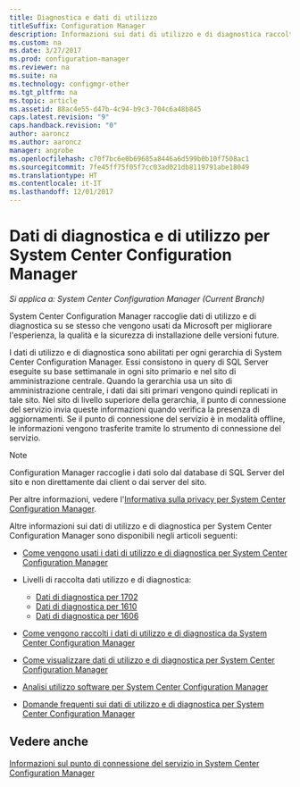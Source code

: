 ```yaml
---
title: Diagnostica e dati di utilizzo
titleSuffix: Configuration Manager
description: Informazioni sui dati di utilizzo e di diagnostica raccolti da System Center Configuration Manager.
ms.custom: na
ms.date: 3/27/2017
ms.prod: configuration-manager
ms.reviewer: na
ms.suite: na
ms.technology: configmgr-other
ms.tgt_pltfrm: na
ms.topic: article
ms.assetid: 88ac4e55-d47b-4c94-b9c3-704c6a48b845
caps.latest.revision: "9"
caps.handback.revision: "0"
author: aaroncz
ms.author: aaroncz
manager: angrobe
ms.openlocfilehash: c70f7bc6e0b69685a8446a6d599b0b10f7508ac1
ms.sourcegitcommit: 7fe45ff75f05f7cc03ad021db8119791abe18049
ms.translationtype: HT
ms.contentlocale: it-IT
ms.lasthandoff: 12/01/2017
---
```

# <a name="diagnostics-and-usage-data-for-system-center-configuration-manager"></a>Dati di diagnostica e di utilizzo per System Center Configuration Manager

*Si applica a: System Center Configuration Manager (Current Branch)*

System Center Configuration Manager raccoglie dati di utilizzo e di diagnostica su se stesso che vengono usati da Microsoft per migliorare l'esperienza, la qualità e la sicurezza di installazione delle versioni future.  

 I dati di utilizzo e di diagnostica sono abilitati per ogni gerarchia di System Center Configuration Manager. Essi consistono in query di SQL Server eseguite su base settimanale in ogni sito primario e nel sito di amministrazione centrale. Quando la gerarchia usa un sito di amministrazione centrale, i dati dai siti primari vengono quindi replicati in tale sito. Nel sito di livello superiore della gerarchia, il punto di connessione del servizio invia queste informazioni quando verifica la presenza di aggiornamenti. Se il punto di connessione del servizio è in modalità offline, le informazioni vengono trasferite tramite lo strumento di connessione del servizio.  

> [!NOTE]  
>  Configuration Manager raccoglie i dati solo dal database di SQL Server del sito e non direttamente dai client o dai server del sito.  

 Per altre informazioni, vedere l'[Informativa sulla privacy per System Center Configuration Manager](http://go.microsoft.com/fwlink/?LinkID=626527).  

 Altre informazioni sui dati di utilizzo e di diagnostica per System Center Configuration Manager sono disponibili negli articoli seguenti:  

-   [Come vengono usati i dati di utilizzo e di diagnostica per System Center Configuration Manager](../../../core/plan-design/diagnostics/how-diagnostics-and-usage-data-is-used.md)  

-   Livelli di raccolta dati utilizzo e di diagnostica:
    - [Dati di diagnostica per 1702](/sccm/core/plan-design/diagnostics/levels-of-diagnostic-usage-data-collection-1702)      
    - [Dati di diagnostica per 1610](/sccm/core/plan-design/diagnostics/levels-of-diagnostic-usage-data-collection-1610)  
    - [Dati di diagnostica per 1606](/sccm/core/plan-design/diagnostics/levels-of-diagnostic-usage-data-collection-1606)    

<!--
    - [Diagnostic data for 1602](/sccm/core/plan-design/diagnostics/levels-of-diagnostic-usage-data-collection-1602)
    - [Diagnostic data for  1511](/sccm/core/plan-design/diagnostics/levels-of-diagnostic-usage-data-collection-1511)
-->

-   [Come vengono raccolti i dati di utilizzo e di diagnostica da System Center Configuration Manager](../../../core/plan-design/diagnostics/how-diagnostics-and-usage-data-is-collected.md)  

-   [Come visualizzare dati di utilizzo e di diagnostica per System Center Configuration Manager](../../../core/plan-design/diagnostics/view-diagnostics-and-usage-data.md)  

-   [Analisi utilizzo software per System Center Configuration Manager](../../../core/plan-design/diagnostics/customer-experience-improvement-program-ceip.md)  

-   [Domande frequenti sui dati di utilizzo e di diagnostica per System Center Configuration Manager](../../../core/understand/frequently-asked-questions-about-diagnostics-and-usage-data.md)  

## <a name="see-also"></a>Vedere anche  
 [Informazioni sul punto di connessione del servizio in System Center Configuration Manager](../../../core/servers/deploy/configure/about-the-service-connection-point.md)

